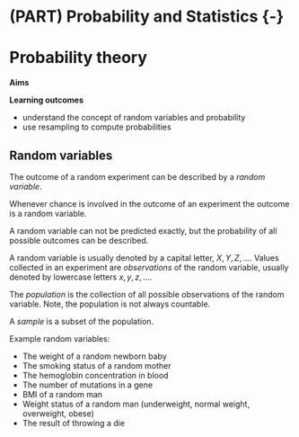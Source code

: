 # (PART) Probability and Statistics {-}





# Probability theory

**Aims**

**Learning outcomes**

- understand the concept of random variables and probability
- use resampling to compute probabilities

## Random variables

The outcome of a random experiment can be described by a *random variable*.

Whenever chance is involved in the outcome of an experiment the outcome is a random variable.

A random variable can not be predicted exactly, but the probability of all possible outcomes can be described.

A random variable is usually denoted by a capital letter, $X, Y, Z, \dots$. Values collected in an experiment are *observations* of the random variable, usually denoted by lowercase letters $x, y, z, \dots$.

The *population* is the collection of all possible observations of the random variable. Note, the population is not always countable.

A *sample* is a subset of the population.

Example random variables:

- The weight of a random newborn baby
- The smoking status of a random mother
- The hemoglobin concentration in blood
- The number of mutations in a gene
- BMI of a random man
- Weight status of a random man (underweight, normal weight, overweight, obese)
- The result of throwing a die
